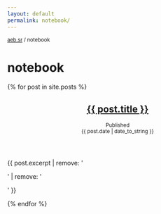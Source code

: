 ```yaml
---
layout: default
permalink: notebook/
---
```


<small class="breadcrumb">
  <a href="/">aeb.sr</a>
  /
  notebook
</small>

<main class="category">

  <div id="notebook">
    <h1 class="section-title">notebook</h1>
    {% for post in site.posts %}
    <section class="notebook">
      <header class="notebook-title">
        <h2>
          <a href="{{ site.url }}{{ post.url }}">
            {{ post.title }}
          </a>
        </h2>
        <small class="notebook-date">
          Published<br>
          {{ post.date | date_to_string }}
        </small>
      </header>
      <div class="notebook-excerpt">
        <p>{{ post.excerpt | remove: '<p>' | remove: '</p>' }}</p>
      </div>
    </section>
    {% endfor %}
  </div>

</main>
